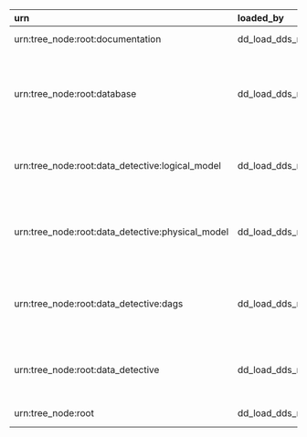 | urn                                              | loaded_by        | entity_name    | entity_type   | entity_name_short   | info   | search_data                                                     | codes   | grid   | json_data                                                                                 | json_system   | json_data_ui   | htmls   | links   | notifications   | tables   | tags   |
|:-------------------------------------------------|:-----------------|:---------------|:--------------|:--------------------|:-------|:----------------------------------------------------------------|:--------|:-------|:------------------------------------------------------------------------------------------|:--------------|:---------------|:--------|:--------|:----------------|:---------|:-------|
| urn:tree_node:root:documentation                 | dd_load_dds_root | Documentation  | TREE_NODE     |                     |        | urn:tree_node:root:documentation documentation                  |         |        | {'info': 'Service documentation\n'}                                                       |               |                |         |         |                 |          |        |
| urn:tree_node:root:database                      | dd_load_dds_root | Database       | TREE_NODE     |                     |        | urn:tree_node:root:database database                            |         |        | {'info': 'Metadata of schemas, tables and columns in Data Detective postgres database\n'} |               |                |         |         |                 |          |        |
| urn:tree_node:root:data_detective:logical_model  | dd_load_dds_root | Logical Model  | TREE_NODE     |                     |        | urn:tree_node:root:data_detective:logical_model logical model   |         |        | {'info': 'Description of tables in the Data Detective service\n'}                         |               |                |         |         |                 |          |        |
| urn:tree_node:root:data_detective:physical_model | dd_load_dds_root | Physical Model | TREE_NODE     |                     |        | urn:tree_node:root:data_detective:physical_model physical model |         |        | {'info': 'This section contains technical information on Data Detective tables'}          |               |                |         |         |                 |          |        |
| urn:tree_node:root:data_detective:dags           | dd_load_dds_root | DAGs           | TREE_NODE     |                     |        | urn:tree_node:root:data_detective:dags dags                     |         |        | {'info': 'This section contains information on all ETL processes in the Data Platform'}   |               |                |         |         |                 |          |        |
| urn:tree_node:root:data_detective                | dd_load_dds_root | Data Detective | TREE_NODE     |                     |        | urn:tree_node:root:data_detective data detective                |         |        | {'info': 'This section contains all available information about Data Detective\n'}        |               |                |         |         |                 |          |        |
| urn:tree_node:root                               | dd_load_dds_root | root           | TREE_NODE     |                     |        | urn:tree_node:root root                                         |         |        | {'info': 'The root entity'}                                                               |               |                |         |         |                 |          |        |